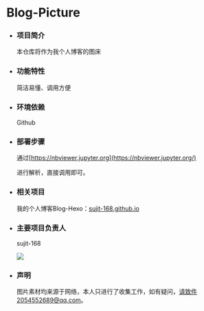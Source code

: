 # Blog-Picture
- ### 项目简介

  本仓库将作为我个人博客的图床

- ### 功能特性

  简洁易懂、调用方便

- ### 环境依赖

  Github

- ### 部署步骤

  通过[https://nbviewer.jupyter.org](https://nbviewer.jupyter.org/)

  进行解析，直接调用即可。

- ### 相关项目

  我的个人博客Blog-Hexo：[sujit-168.github.io](http://sujie-168.top/)

- ### 主要项目负责人

  sujit-168

  ![](https://avatars.githubusercontent.com/u/62122305?s=460&u=62896b428ccd5931863d824901b22311c6e39c78&v=4)

- ### 声明

  图片素材均来源于网络，本人只进行了收集工作，如有疑问，请致件2054552689@qq.com。

